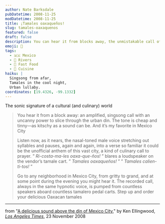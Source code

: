 ```yaml
---
author: Nate Barksdale
pubDatetime: 2008-11-25
modDatetime: 2008-11-25
title: ¡Tamales oaxaqueños!
slug: tamales-oaxaquenos
featured: false
draft: false
description: You can hear it from blocks away, the unmistakable call of tamale vendors echoing through Mexico City.
emoji: 🌽
tags:
  - 🇲🇽 Mexico
  - 🌊 Rivers
  - 🍔 Fast Food
  - 🍴 Cuisine
haiku: |
  Singsong from afar,  
  Tamales in the cool night,  
  Urban lullaby.
coordinates: [19.4326, -99.1332]
---
```


The sonic signature of a cultural (and culinary) world

> You hear it from a block away: an amplified, singsong call with an uncanny power to slice through the urban din. The tone is cheap and tinny—as kitschy as a sound can be. And it’s my favorite in Mexico City
>
> Listen now, as it nears, the nasal-toned male voice stretching out syllables and pauses, again and again, into a verse so familiar it could be the unofficial anthem of this vast city, a kind of culinary call to prayer. ” _Ri-costa-ma-les oaxa-que-ños!_ ” blares a loudspeaker on the vendor’s tamale cart. ” _Tamales oaxaqueños!_ ” ” _Tamales calien-ti-tos!_ ”
>
> Go to any neighborhood in Mexico City, from gritty to grand, and at some point during the evening you might hear it. The recorded call, always in the same hypnotic voice, is pumped from countless speakers aboard countless tamalero pedal carts. Step up and order your delicious Oaxacan tamales

---

from "[A delicious sound above the din of Mexico City](https://www.google.com/search?q=%22A%20delicious%20sound%20above%20the%20din%20of%20Mexico%20City%22%20latimes.com)," by Ken Ellingwood, [_Los Angeles Times_](https://www.google.com/search?q=%22_Los%20Angeles%20Times_%22%20latimes.com), 23 November 2008
